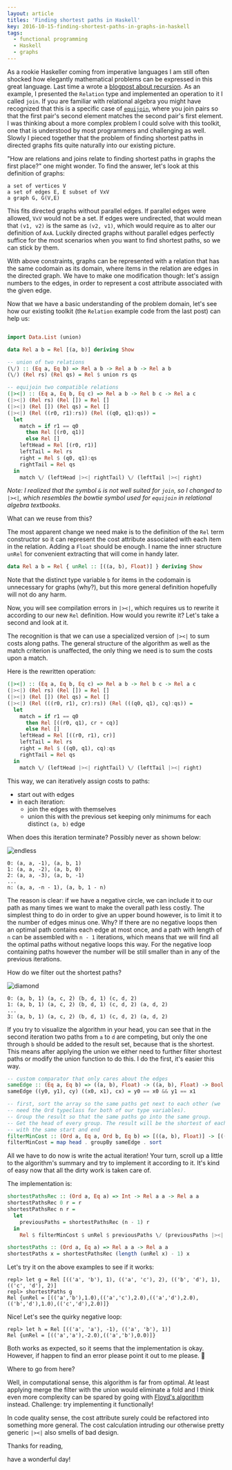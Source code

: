 ```yaml
---
layout: article
titles: 'Finding shortest paths in Haskell'
key: 2016-10-15-finding-shortest-paths-in-graphs-in-haskell
tags:
  - functional programming
  - Haskell
  - graphs
---
```

As a rookie Haskeller coming from imperative languages I am still
often shocked how elegantly mathematical problems can be expressed in this
great language. Last time a wrote a [blogpost about recursion](https://blog.davidka.me/?p=129).
As an example, I presented the
`Relation` type and implemented an operation to it I called `join`. If you are
familiar with relational algebra you might have recognized that this is a
specific case of [`equijoin`](https://en.wikipedia.org/wiki/Join_%28SQL%29#Equi-join),
where you join pairs so that the first pair's second element matches the second
pair's first element.
I was thinking about a more complex problem I could solve with this toolkit, one
that is understood by most programmers and challenging as well. Slowly I pieced
together that the problem of finding shortest paths in directed graphs fits
quite naturally into our existing picture.


"How are relations and joins relate to finding shortest paths in graphs the
first place?" one might wonder. To find the answer, let's look at this
definition of graphs:

```
a set of vertices V
a set of edges E, E subset of VxV
a graph G, G(V,E)
```
This fits directed graphs without parallel edges. If parallel edges were allowed,
`VxV` would not be a set. If edges were undirected, that would mean that `(v1, v2)`
is the same as `(v2, v1)`, which would require as to alter our definition of `AxA`.
Luckily directed graphs without parallel edges perfectly suffice for the most
scenarios when you want to find shortest paths, so we can stick by them.

With above constraints, graphs can be represented with a relation that has the
same codomain as its domain, where items in the relation are edges in the directed
graph. We have to make one modification though: let's assign numbers to the edges,
in order to represent a cost attribute associated with the given edge.

Now that we have a basic understanding of the problem domain, let's see how our
existing toolkit (the `Relation` example code from the last post) can help us:

```haskell

import Data.List (union)

data Rel a b = Rel [(a, b)] deriving Show

-- union of two relations
(\/) :: (Eq a, Eq b) => Rel a b -> Rel a b -> Rel a b
(\/) (Rel rs) (Rel qs) = Rel $ union rs qs

-- equijoin two compatible relations
(|><|) :: (Eq a, Eq b, Eq c) => Rel a b -> Rel b c -> Rel a c
(|><|) (Rel rs) (Rel []) = Rel []
(|><|) (Rel []) (Rel qs) = Rel []
(|><|) (Rel ((r0, r1):rs)) (Rel ((q0, q1):qs)) =
  let
    match = if r1 == q0
      then Rel [(r0, q1)]
      else Rel []
    leftHead = Rel [(r0, r1)]
    leftTail = Rel rs
    right = Rel $ (q0, q1):qs
    rightTail = Rel qs
  in
    match \/ (leftHead |><| rightTail) \/ (leftTail |><| right)

```

*Note: I realized that the symbol `&` is not well suited for
`join`, so I changed to `|><|`, which resembles the bowtie symbol used for `equijoin`
in relational algebra textbooks.*


What can we reuse from this?

The most apparent change we need make is to the definition of the `Rel` term
constructor so it can represent the cost attribute associated with each item in
the relation. Adding a `Float` should be enough. I name the inner structure
`unRel` for convenient extracting that will come in handy later.

```haskell
data Rel a b = Rel { unRel :: [((a, b), Float)] } deriving Show
```

Note that the distinct type variable `b` for items in the codomain is unnecessary
for graphs (why?), but this more general definition hopefully will not do any harm.

Now, you will see compilation errors in `|><|`, which requires us to rewrite it
according to our new `Rel` definition. How would you rewrite it? Let's take a
second and look at it.

The recognition is that we can use a specialized version of `|><|` to sum costs
along paths. The general structure of the algorithm as well as the match criterion
is unaffected, the only thing we need is to sum the costs upon a match.

Here is the rewritten operation:

```haskell
(|><|) :: (Eq a, Eq b, Eq c) => Rel a b -> Rel b c -> Rel a c
(|><|) (Rel rs) (Rel []) = Rel []
(|><|) (Rel []) (Rel qs) = Rel []
(|><|) (Rel (((r0, r1), cr):rs)) (Rel (((q0, q1), cq):qs)) =
  let
    match = if r1 == q0
      then Rel [((r0, q1), cr + cq)]
      else Rel []
    leftHead = Rel [((r0, r1), cr)]
    leftTail = Rel rs
    right = Rel $ ((q0, q1), cq):qs
    rightTail = Rel qs
  in
    match \/ (leftHead |><| rightTail) \/ (leftTail |><| right)
```

This way, we can iteratively assign costs to paths:
- start out with edges
- in each iteration:
  - join the edges with themselves
  - union this with the previous set keeping only minimums for each distinct
  `(a, b)` edge

When does this iteration terminate? Possibly never as shown below:

![endless](/static/2016-10-15-finding-shortest-paths-in-graphs-in-haskell/ZZZ-endless.png)

```
0: (a, a, -1), (a, b, 1)
1: (a, a, -2), (a, b, 0)
2: (a, a, -3), (a, b, -1)
...
n: (a, a, -n - 1), (a, b, 1 - n)
```

The reason is clear: if we have a negative circle, we can include it to
our path as many times we want to make the overall path less costly. The simplest
thing to do in order to give an upper bound however, is to limit it to the number
of edges minus one. Why? If there are no negative loops then an optimal path
contains each edge at most once, and a path with length of `n` can be assembled
with `n - 1` iterations, which means that we will find all the optimal paths without
negative loops this way. For the negative loop containing paths however the number will
be still smaller than in any of the previous iterations.

How do we filter out the shortest paths?

![diamond](/static/2016-10-15-finding-shortest-paths-in-graphs-in-haskell/ZZZ-diamond.png)

```
0: (a, b, 1) (a, c, 2) (b, d, 1) (c, d, 2)
1: (a, b, 1) (a, c, 2) (b, d, 1) (c, d, 2) (a, d, 2)
...
3: (a, b, 1) (a, c, 2) (b, d, 1) (c, d, 2) (a, d, 2)
```

If you try to visualize the algorithm in your head, you can see that in the second
iteration two paths from `a` to `d` are competing, but only the one through `b`
should be added to the result set, because that is the shortest. This means after
applying the union we either need to further filter shortest paths or modify the
union function to do this. I do the first, it's easier this way.

```haskell
-- custom comparator that only cares about the edges
sameEdge :: (Eq a, Eq b) => ((a, b), Float) -> ((a, b), Float) -> Bool
sameEdge ((y0, y1), cy) ((x0, x1), cx) = y0 == x0 && y1 == x1

-- first, sort the array so the same paths get next to each other (we
-- need the Ord typeclass for both of our type variables).
-- Group the result so that the same paths go into the same group.
-- Get the head of every group. The result will be the shortest of each the paths
-- with the same start and end
filterMinCost :: (Ord a, Eq a, Ord b, Eq b) => [((a, b), Float)] -> [((a, b), Float)]
filterMinCost = map head . groupBy sameEdge . sort
```

All we have to do now is write the actual iteration! Your turn, scroll up a little
to the algorithm's summary and try to implement it according to it. It's kind of easy
now that all the dirty work is taken care of.

The implementation is:
```haskell
shortestPathsRec :: (Ord a, Eq a) => Int -> Rel a a -> Rel a a
shortestPathsRec 0 r = r
shortestPathsRec n r =
  let
    previousPaths = shortestPathsRec (n - 1) r
  in
    Rel $ filterMinCost $ unRel $ previousPaths \/ (previousPaths |><| previousPaths)

shortestPaths :: (Ord a, Eq a) => Rel a a -> Rel a a
shortestPaths x = shortestPathsRec (length (unRel x) - 1) x
```

Let's try it on the above examples to see if it works:

```
repl> let g = Rel [(('a', 'b'), 1), (('a', 'c'), 2), (('b', 'd'), 1), (('c', 'd'), 2)]
repl> shortestPaths g
Rel {unRel = [(('a','b'),1.0),(('a','c'),2.0),(('a','d'),2.0),(('b','d'),1.0),(('c','d'),2.0)]}
```
Nice! Let's see the quirky negative loop:
```
repl> let h = Rel [(('a', 'a'), -1), (('a', 'b'), 1)]
Rel {unRel = [(('a','a'),-2.0),(('a','b'),0.0)]}
```

Both works as expected, so it seems that the implementation is okay. However,
if happen to find an error please point it out to me please. 🙂

Where to go from here?

Well, in computational sense, this algorithm is far from optimal. At least
applying merge the filter with the union would eliminate a fold and I think
even more complexity can be spared by going with
[Floyd's algorithm](https://en.wikipedia.org/wiki/Floyd%E2%80%93Warshall_algorithm)
instead. Challenge: try implementing it functionally!

In code quality sense, the cost attribute surely could be refactored into something
more general. The cost calculation intruding our otherwise pretty generic `|><|` also
smells of bad design.

Thanks for reading,

have a wonderful day!
